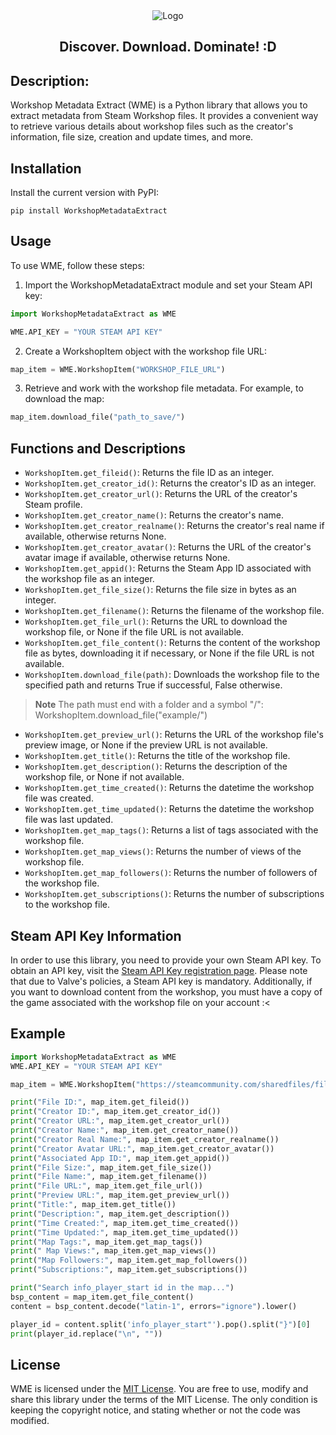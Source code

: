 <div align="center">
<img src="https://i.ibb.co/hYvQdk9/logo-back.png" alt="Logo" >

<h2 align="center">
    Discover. Download. Dominate! :D
</h2>
</div>

## Description:
Workshop Metadata Extract (WME) is a Python library that allows you to extract metadata from Steam Workshop files. It provides a convenient way to retrieve various details about workshop files such as the creator's information, file size, creation and update times, and more.


## Installation
Install the current version with PyPI:
```
pip install WorkshopMetadataExtract
```


## Usage
To use WME, follow these steps:

1. Import the WorkshopMetadataExtract module and set your Steam API key:

```python
import WorkshopMetadataExtract as WME

WME.API_KEY = "YOUR STEAM API KEY"
```

2. Create a WorkshopItem object with the workshop file URL:

```python
map_item = WME.WorkshopItem("WORKSHOP_FILE_URL")
```

3. Retrieve and work with the workshop file metadata. For example, to download the map:

```python
map_item.download_file("path_to_save/")
```

## Functions and Descriptions
- `WorkshopItem.get_fileid()`: Returns the file ID as an integer.
- `WorkshopItem.get_creator_id()`: Returns the creator's ID as an integer.
- `WorkshopItem.get_creator_url()`: Returns the URL of the creator's Steam profile.
- `WorkshopItem.get_creator_name()`: Returns the creator's name.
- `WorkshopItem.get_creator_realname()`: Returns the creator's real name if available, otherwise returns None.
- `WorkshopItem.get_creator_avatar()`: Returns the URL of the creator's avatar image if available, otherwise returns None.
- `WorkshopItem.get_appid()`: Returns the Steam App ID associated with the workshop file as an integer.
- `WorkshopItem.get_file_size()`: Returns the file size in bytes as an integer.
- `WorkshopItem.get_filename()`: Returns the filename of the workshop file.
- `WorkshopItem.get_file_url()`: Returns the URL to download the workshop file, or None if the file URL is not available.
- `WorkshopItem.get_file_content()`: Returns the content of the workshop file as bytes, downloading it if necessary, or None if the file URL is not available.
- `WorkshopItem.download_file(path)`: Downloads the workshop file to the specified path and returns True if successful, False otherwise.
> **Note**
> The path must end with a folder and a symbol "/": WorkshopItem.download_file("example/")
- `WorkshopItem.get_preview_url()`: Returns the URL of the workshop file's preview image, or None if the preview URL is not available.
- `WorkshopItem.get_title()`: Returns the title of the workshop file.
- `WorkshopItem.get_description()`: Returns the description of the workshop file, or None if not available.
- `WorkshopItem.get_time_created()`: Returns the datetime the workshop file was created.
- `WorkshopItem.get_time_updated()`: Returns the datetime the workshop file was last updated.
- `WorkshopItem.get_map_tags()`: Returns a list of tags associated with the workshop file.
- `WorkshopItem.get_map_views()`: Returns the number of views of the workshop file.
- `WorkshopItem.get_map_followers()`: Returns the number of followers of the workshop file.
- `WorkshopItem.get_subscriptions()`: Returns the number of subscriptions to the workshop file.

## Steam API Key Information
In order to use this library, you need to provide your own Steam API key. To obtain an API key, visit the [Steam API Key registration page](https://steamcommunity.com/dev/apikey). Please note that due to Valve's policies, a Steam API key is mandatory. Additionally, if you want to download content from the workshop, you must have a copy of the game associated with the workshop file on your account :<


## Example
```py
import WorkshopMetadataExtract as WME
WME.API_KEY = "YOUR STEAM API KEY"

map_item = WME.WorkshopItem("https://steamcommunity.com/sharedfiles/filedetails/?id=2934902806")

print("File ID:", map_item.get_fileid())
print("Creator ID:", map_item.get_creator_id())
print("Creator URL:", map_item.get_creator_url())
print("Creator Name:", map_item.get_creator_name())
print("Creator Real Name:", map_item.get_creator_realname())
print("Creator Avatar URL:", map_item.get_creator_avatar())
print("Associated App ID:", map_item.get_appid())
print("File Size:", map_item.get_file_size())
print("File Name:", map_item.get_filename())
print("File URL:", map_item.get_file_url())
print("Preview URL:", map_item.get_preview_url())
print("Title:", map_item.get_title())
print("Description:", map_item.get_description())
print("Time Created:", map_item.get_time_created())
print("Time Updated:", map_item.get_time_updated())
print("Map Tags:", map_item.get_map_tags())
print(" Map Views:", map_item.get_map_views())
print("Map Followers:", map_item.get_map_followers())
print("Subscriptions:", map_item.get_subscriptions())

print("Search info_player_start id in the map...")
bsp_content = map_item.get_file_content()
content = bsp_content.decode("latin-1", errors="ignore").lower()

player_id = content.split('info_player_start"').pop().split("}")[0]
print(player_id.replace("\n", ""))
```

## License
WME is licensed under the [MIT License](https://github.com/example/project/blob/main/LICENSE). You are free to use, modify and share this library under the terms of the MIT License. The only condition is keeping the copyright notice, and stating whether or not the code was modified.